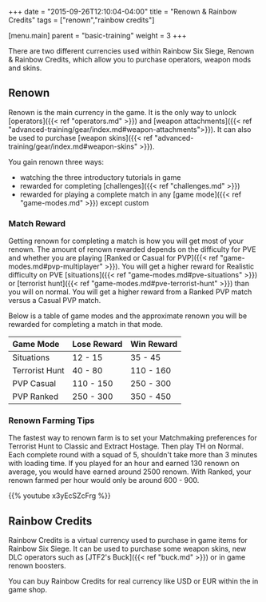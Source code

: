 +++
date = "2015-09-26T12:10:04-04:00"
title = "Renown & Rainbow Credits"
tags = ["renown","rainbow credits"]

[menu.main]
  parent = "basic-training"
  weight = 3
+++

There are two different currencies used within Rainbow Six Siege, Renown & Rainbow Credits, which allow you to purchase operators, weapon mods and skins.

## Renown

Renown is the main currency in the game. It is the only way to unlock [operators]({{< ref "operators.md" >}}) and [weapon attachments]({{< ref "advanced-training/gear/index.md#weapon-attachments">}}). It can also be used to purchase [weapon skins]({{< ref "advanced-training/gear/index.md#weapon-skins" >}}).

You gain renown three ways:

- watching the three introductory tutorials in game
- rewarded for completing [challenges]({{< ref "challenges.md" >}})
- rewarded for playing a complete match in any [game mode]({{< ref "game-modes.md" >}}) except custom

### Match Reward

Getting renown for completing a match is how you will get most of your renown. The amount of renown rewarded depends on the difficulty for PVE and whether you are playing [Ranked or Casual for PVP]({{< ref "game-modes.md#pvp-multiplayer" >}}). You will get a higher reward for Realistic difficulty on PVE [situations]({{< ref "game-modes.md#pve-situations" >}}) or [terrorist hunt]({{< ref "game-modes.md#pve-terrorist-hunt" >}}) than you will on normal. You will get a higher reward from a Ranked PVP match versus a Casual PVP match.

Below is a table of game modes and the approximate renown you will be rewarded for completing a match in that mode.

| Game Mode      | Lose Reward    | Win Reward     |
| :------------- | :------------- | :------------- |
| Situations     | 12 - 15        | 35 - 45        |
| Terrorist Hunt | 40 - 80        | 110 - 160      |
| PVP Casual     | 110 - 150      | 250 - 300      |
| PVP Ranked     | 250 - 300      | 350 - 450      |

### Renown Farming Tips

The fastest way to renown farm is to set your Matchmaking preferences for Terrorist Hunt to Classic and Extract Hostage. Then play TH on Normal. Each complete round with a squad of 5, shouldn't take more than 3 minutes with loading time. If you played for an hour and earned 130 renown on average, you would have earned around 2500 renown. With Ranked, your renown farmed per hour would only be around 600 - 900.

{{% youtube x3yEcSZcFrg %}}

## Rainbow Credits

Rainbow Credits is a virtual currency used to purchase in game items for Rainbow Six Siege. It can be used to purchase some weapon skins, new DLC operators such as [JTF2's Buck]({{< ref "buck.md" >}}) or in game renown boosters.

You can buy Rainbow Credits for real currency like USD or EUR within the in game shop.
